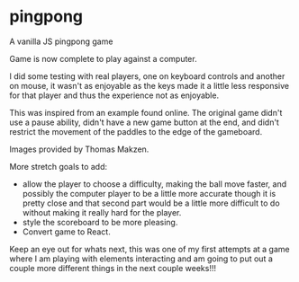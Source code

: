 # pingpong

A vanilla JS pingpong game

Game is now complete to play against a computer.

I did some testing with real players, one on keyboard controls and another on mouse, it wasn't as enjoyable as the keys made it a little less responsive for that player and thus the experience not as enjoyable.

This was inspired from an example found online. The original game didn't use a pause ability, didn't have a new game button at the end, and didn't restrict the movement of the paddles to the edge of the gameboard.

Images provided by Thomas Makzen.

More stretch goals to add:

-   allow the player to choose a difficulty, making the ball move faster, and possibly the computer player to be a little more accurate though it is pretty close and that second part would be a little more difficult to do without making it really hard for the player.
-   style the scoreboard to be more pleasing.
-   Convert game to React.

Keep an eye out for whats next, this was one of my first attempts at a game where I am playing with elements interacting and am going to put out a couple more different things in the next couple weeks!!!
